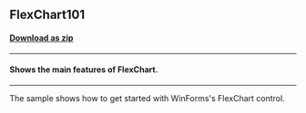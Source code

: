 ## FlexChart101
#### [Download as zip](https://grapecity.github.io/DownGit/#/home?url=https://github.com/GrapeCity/ComponentOne-WinForms-Samples/tree/master/NetFramework\FlexChart\CS\FlexChart101)
____
#### Shows the main features of FlexChart.
____
The sample shows how to get started with WinForms's FlexChart control. 